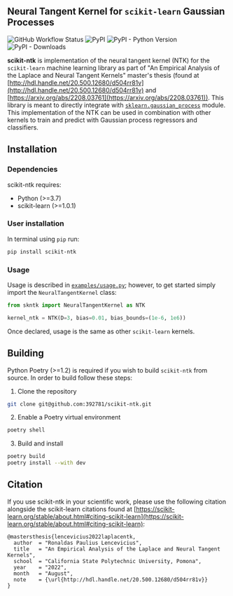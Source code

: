 ## Neural Tangent Kernel for `scikit-learn` Gaussian Processes

![GitHub Workflow Status](https://img.shields.io/github/workflow/status/392781/scikit-ntk/Lint,%20Build,%20Install,%20Test?label=Lint%2C%20Build%2C%20Install%2C%20Test&style=flat-square) ![PyPI](https://img.shields.io/pypi/v/scikit-ntk?style=flat-square) ![PyPI - Python Version](https://img.shields.io/pypi/pyversions/scikit-ntk?style=flat-square) ![PyPI - Downloads](https://img.shields.io/pypi/dm/scikit-ntk?style=flat-square)

**scikit-ntk** is implementation of the neural tangent kernel (NTK) for the `scikit-learn` machine learning library as part of "An Empirical Analysis of the Laplace and Neural Tangent Kernels" master's thesis (found at [http://hdl.handle.net/20.500.12680/d504rr81v](http://hdl.handle.net/20.500.12680/d504rr81v) and [https://arxiv.org/abs/2208.03761](https://arxiv.org/abs/2208.03761)).  This library is meant to directly integrate with [`sklearn.gaussian_process`](https://scikit-learn.org/stable/modules/classes.html#module-sklearn.gaussian_process) module.  This implementation of the NTK can be used in combination with other kernels to train and predict with Gaussian process regressors and classifiers. 

## Installation

### Dependencies

scikit-ntk requires:
* Python (>=3.7)
* scikit-learn (>=1.0.1)


### User installation
In terminal using `pip` run:

```bash
pip install scikit-ntk
```

### Usage
Usage is described in [`examples/usage.py`](https://github.com/392781/scikit-ntk/blob/master/example/usage.py); however, to get started simply import the `NeuralTangentKernel` class:

```py
from skntk import NeuralTangentKernel as NTK

kernel_ntk = NTK(D=3, bias=0.01, bias_bounds=(1e-6, 1e6))
```
Once declared, usage is the same as other `scikit-learn` kernels.

## Building
Python Poetry (>=1.2) is required if you wish to build `scikit-ntk` from source.  In order to build follow these steps:

1. Clone the repository
```bash
git clone git@github.com:392781/scikit-ntk.git
```
2. Enable a Poetry virtual environment
```bash
poetry shell
```
3. Build and install
```bash
poetry build
poetry install --with dev
```

## Citation

If you use scikit-ntk in your scientific work, please use the following citation alongside the scikit-learn citations found at [https://scikit-learn.org/stable/about.html#citing-scikit-learn](https://scikit-learn.org/stable/about.html#citing-scikit-learn):

```
@mastersthesis{lencevicius2022laplacentk,
  author  = "Ronaldas Paulius Lencevicius",
  title   = "An Empirical Analysis of the Laplace and Neural Tangent Kernels",
  school  = "California State Polytechnic University, Pomona",
  year    = "2022",
  month   = "August",
  note    = {\url{http://hdl.handle.net/20.500.12680/d504rr81v}}
}
```
